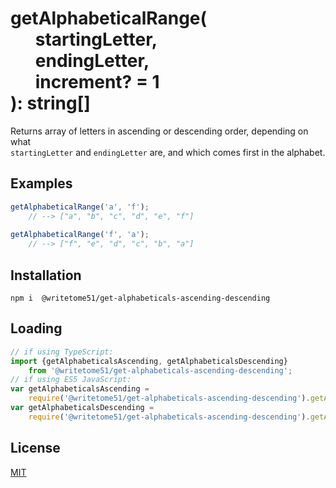 # getAlphabeticalRange(<br>&nbsp;&nbsp;&nbsp;&nbsp;&nbsp;&nbsp;startingLetter,<br>&nbsp;&nbsp;&nbsp;&nbsp;&nbsp;&nbsp;endingLetter,<br>&nbsp;&nbsp;&nbsp;&nbsp;&nbsp;&nbsp;increment? = 1<br>): string[] 

Returns array of letters in ascending or descending order, depending on what  
`startingLetter` and `endingLetter` are, and which comes first in the alphabet.


## Examples
```ts
getAlphabeticalRange('a', 'f');
    // --> ["a", "b", "c", "d", "e", "f"]
    
getAlphabeticalRange('f', 'a');
    // --> ["f", "e", "d", "c", "b", "a"]
```

## Installation
`npm i  @writetome51/get-alphabeticals-ascending-descending`

## Loading
```ts
// if using TypeScript:
import {getAlphabeticalsAscending, getAlphabeticalsDescending} 
    from '@writetome51/get-alphabeticals-ascending-descending';
// if using ES5 JavaScript:
var getAlphabeticalsAscending = 
    require('@writetome51/get-alphabeticals-ascending-descending').getAlphabeticalsAscending;
var getAlphabeticalsDescending = 
    require('@writetome51/get-alphabeticals-ascending-descending').getAlphabeticalsDescending;
```

## License
[MIT](https://choosealicense.com/licenses/mit/)
